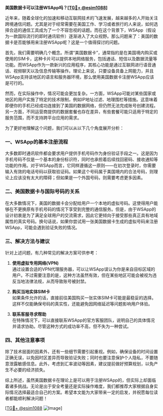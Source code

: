 **美国数据卡可以注册WSApp吗？[[TG💪+ @esim1088](https://t.me/s/esim1088)]**

近年来，随着全球化的加速和移动互联网技术的飞速发展，越来越多的人开始关注跨境通信问题。尤其是对于经常需要在美国工作、学习或者旅行的人来说，如何选择合适的通信工具成为了一个不容忽视的话题。而在这个背景下，WSApp（假设为一款国际流行的即时通讯软件）逐渐进入了大众视野。那么问题来了：美国的数据卡是否能够用来注册WSApp呢？这是一个值得探讨的问题。

首先，我们需要明确几个概念。所谓“美国数据卡”，通常指的是在美国境内购买或使用的SIM卡，这种卡片可以提供本地网络服务，包括通话、短信以及数据流量等功能。而WSApp作为一款新兴的应用程序，其核心功能是通过互联网进行语音通话、视频聊天以及信息传输等操作。理论上来说，只要设备具备上网能力，并且WSApp支持该地区的语言和服务器环境，那么使用美国数据卡注册WSApp应该是可行的。

然而，在实际操作中，情况可能会更加复杂。一方面，WSApp可能对某些国家或地区的用户实施了特定的技术限制，例如IP地址过滤、地理围栏等措施。这意味着即便你的手机已经成功连接到了美国的数据网络，但仍然无法完成账号创建流程。另一方面，不同运营商提供的数据套餐也存在差异，有些套餐可能只适用于特定的服务范围，而不支持跨平台应用的需求。

为了更好地理解这个问题，我们可以从以下几个角度展开分析：

### 一、WSApp的基本注册流程

大多数即时通讯软件都会要求用户提供手机号码作为身份验证手段之一。这是因为手机号码不仅是一个基本的身份标识符，同时也承担着后续找回密码、接收通知等功能的作用。对于WSApp而言，它同样遵循这一原则——在初次登录时，你需要输入有效的电话号码以获取验证码。如果这个号码属于美国境内的合法号码，则理论上应该没有太大的障碍；但如果是一个外国号码，则需要考虑更多因素。

### 二、美国数据卡与国际号码的关系

在大多数情况下，美国的数据卡会分配给用户一个本地的虚拟号码。这使得用户能够在不更换原有手机号码的情况下享受到完整的通信服务。但是，由于WSApp的设计初衷是为了满足全球用户的交流需求，因此它更倾向于接受那些真正具有地域属性的真实号码。换句话说，如果你尝试用一张美国数据卡生成的虚拟号码来注册WSApp，可能会遇到验证失败的情况。

### 三、解决方法与建议

针对上述问题，有几种常见的解决方案可供参考：

1. **使用虚拟专用网络(VPN)**  
   通过设置合适的VPN代理服务器，可以让WSApp误认为你是来自目标区域的用户。不过需要注意的是，这种方法虽然有效，但在某些地区可能会被视为违反当地法律法规，从而导致账号被封禁。

2. **购买当地实体SIM卡**  
   如果条件允许的话，直接前往美国购买一张实体SIM卡可能是最稳妥的选择。这样不仅能确保号码的真实性，还能避免因网络延迟等问题影响用户体验。

3. **联系客服寻求帮助**  
   在特殊情况下，可以直接联系WSApp的官方客服团队，说明自己的具体情况并请求协助。尽管这种方式的成功率不高，但不失为一种尝试。

### 四、其他注意事项

除了技术层面的因素外，还有一些细节需要引起重视。例如，确保设备的时间设置正确无误，以免因时区差异而导致验证失败；同时也要注意保护个人隐私，不要随意泄露敏感信息。此外，考虑到汇率波动等因素，建议提前做好预算规划，以免产生不必要的经济损失。

综上所述，虽然美国数据卡在理论上是可以用于注册WSApp的，但实际上却面临着诸多挑战。无论是出于安全考量还是实际操作难度，我们都推荐大家根据自身实际情况选择最适合自己的方案。希望本文能为大家带来一定的启发，并祝愿每位读者都能顺利解决问题！

[[TG💪+ @esim1088](https://t.me/s/esim1088) ![Image](https://i.postimg.cc/4NQfJmqS/Snipaste-2025-05-13-00-14-12.png)]